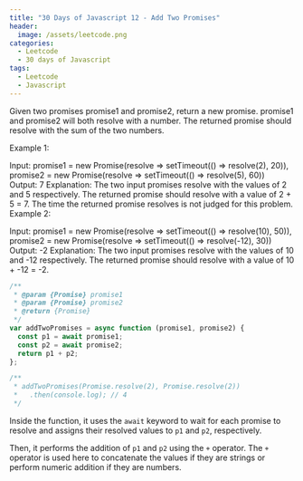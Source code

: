 ```yaml
---
title: "30 Days of Javascript 12 - Add Two Promises"
header:
  image: /assets/leetcode.png
categories:
  - Leetcode
  - 30 days of Javascript
tags:
  - Leetcode
  - Javascript
---
```


Given two promises promise1 and promise2, return a new promise. promise1 and promise2 will both resolve with a number. The returned promise should resolve with the sum of the two numbers.

Example 1:

Input:
promise1 = new Promise(resolve => setTimeout(() => resolve(2), 20)),
promise2 = new Promise(resolve => setTimeout(() => resolve(5), 60))
Output: 7
Explanation: The two input promises resolve with the values of 2 and 5 respectively. The returned promise should resolve with a value of 2 + 5 = 7. The time the returned promise resolves is not judged for this problem.
Example 2:

Input:
promise1 = new Promise(resolve => setTimeout(() => resolve(10), 50)),
promise2 = new Promise(resolve => setTimeout(() => resolve(-12), 30))
Output: -2
Explanation: The two input promises resolve with the values of 10 and -12 respectively. The returned promise should resolve with a value of 10 + -12 = -2.

```js
/**
 * @param {Promise} promise1
 * @param {Promise} promise2
 * @return {Promise}
 */
var addTwoPromises = async function (promise1, promise2) {
  const p1 = await promise1;
  const p2 = await promise2;
  return p1 + p2;
};

/**
 * addTwoPromises(Promise.resolve(2), Promise.resolve(2))
 *   .then(console.log); // 4
 */
```

Inside the function, it uses the `await` keyword to wait for each promise to resolve and assigns their resolved values to `p1` and `p2`, respectively.

Then, it performs the addition of `p1` and `p2` using the `+` operator. The `+` operator is used here to concatenate the values if they are strings or perform numeric addition if they are numbers.
